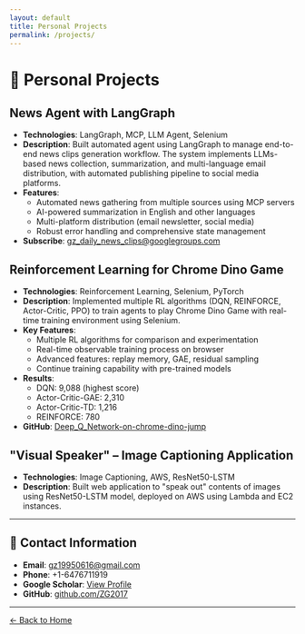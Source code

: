 ```yaml
---
layout: default
title: Personal Projects
permalink: /projects/
---
```


# 🚀 Personal Projects

## **News Agent with LangGraph**
- **Technologies**: LangGraph, MCP, LLM Agent, Selenium
- **Description**: Built automated agent using LangGraph to manage end-to-end news clips generation workflow. The system implements LLMs-based news collection, summarization, and multi-language email distribution, with automated publishing pipeline to social media platforms.
- **Features**:
  - Automated news gathering from multiple sources using MCP servers
  - AI-powered summarization in English and other languages
  - Multi-platform distribution (email newsletter, social media)
  - Robust error handling and comprehensive state management
- **Subscribe**: [gz_daily_news_clips@googlegroups.com](mailto:gz_daily_news_clips@googlegroups.com)

## **Reinforcement Learning for Chrome Dino Game**
- **Technologies**: Reinforcement Learning, Selenium, PyTorch
- **Description**: Implemented multiple RL algorithms (DQN, REINFORCE, Actor-Critic, PPO) to train agents to play Chrome Dino Game with real-time training environment using Selenium.
- **Key Features**:
  - Multiple RL algorithms for comparison and experimentation
  - Real-time observable training process on browser
  - Advanced features: replay memory, GAE, residual sampling
  - Continue training capability with pre-trained models
- **Results**: 
  - DQN: 9,088 (highest score)
  - Actor-Critic-GAE: 2,310
  - Actor-Critic-TD: 1,216
  - REINFORCE: 780
- **GitHub**: [Deep_Q_Network-on-chrome-dino-jump](https://github.com/ZG2017/Deep_Q_Network-on-chrome-dino-jump)

## **"Visual Speaker" – Image Captioning Application**
- **Technologies**: Image Captioning, AWS, ResNet50-LSTM
- **Description**: Built web application to "speak out" contents of images using ResNet50-LSTM model, deployed on AWS using Lambda and EC2 instances.

---

## 📧 Contact Information

- **Email**: [gz19950616@gmail.com](mailto:gz19950616@gmail.com)
- **Phone**: +1-6476711919
- **Google Scholar**: [View Profile](https://scholar.google.ca/citations?user=_YDDusIAAAAJ&hl=en)
- **GitHub**: [github.com/ZG2017](https://github.com/ZG2017)

---

[← Back to Home](/)
